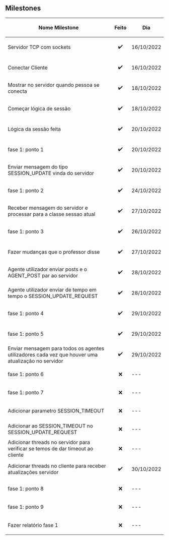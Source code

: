 ## Milestones

|<p align="center">Nome Milestone</p>|<p align="center">Feito</p>|<p align="center">Dia</p>|
|------------------------------------|---------------------------|-------------------------|
|Servidor TCP com sockets            | <p align="center">✔️</p>  |16/10/2022               |
|Conectar Cliente                    | <p align="center">✔️</p>  |16/10/2022               |
|Mostrar no servidor quando pessoa se conecta     | <p align="center">✔️</p>  |18/10/2022  |
|Começar lógica de sessão            | <p align="center">✔️</p>  |18/10/2022               |
|Lógica da sessão feita              | <p align="center">✔️</p>  |20/10/2022               |
|fase 1: ponto 1          | <p align="center">✔️</p>  |20/10/2022               |
|Enviar mensagem do tipo SESSION_UPDATE vinda do servidor             | <p align="center">✔️</p>  |20/10/2022               |
|fase 1: ponto 2         | <p align="center">✔️</p>  |24/10/2022               |
|Receber mensagem do servidor e processar para a classe sessao atual        | <p align="center">✔️</p>  |27/10/2022     |
|fase 1: ponto 3         | <p align="center">✔️</p>  |26/10/2022               |
|Fazer mudanças que o professor disse         | <p align="center">✔️</p>  |27/10/2022               |
|Agente utilizador enviar posts e o AGENT_POST par ao servidor         | <p align="center">✔️</p>  |28/10/2022               |
|Agente utilizador enviar de tempo em tempo o SESSION_UPDATE_REQUEST         | <p align="center">✔️</p>  |28/10/2022               |
|fase 1: ponto 4         | <p align="center">✔️</p>  |29/10/2022               |
|fase 1: ponto 5         | <p align="center">✔️</p>  |29/10/2022               |
|Enviar mensagem para todos os agentes utilizadores cada vez que houver uma atualização no servidor         | <p align="center">✔️</p>  |29/10/2022               |
|fase 1: ponto 6         | <p align="center">❌</p>  |---               |
|fase 1: ponto 7         | <p align="center">❌</p>  |---               |
|Adicionar parametro SESSION_TIMEOUT         | <p align="center">❌</p>  |---               |
|Adicionar ao SESSION_TIMEOUT no SESSION_UPDATE_REQUEST        | <p align="center">❌</p>  |---               |
|Adicionar threads no servidor para verificar se temos de dar timeout ao cliente        | <p align="center">❌</p>  |---               |
|Adicionar threads no cliente para receber atualizações servidor        | <p align="center">✔️</p>  |30/10/2022               |
|fase 1: ponto 8         | <p align="center">❌</p>  |---               |
|fase 1: ponto 9         | <p align="center">❌</p>  |---               |
|Fazer relatório fase 1         | <p align="center">❌</p>  |---               |